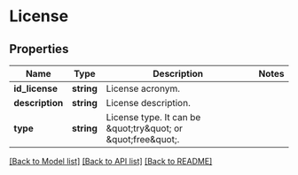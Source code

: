 # License

## Properties
Name | Type | Description | Notes
------------ | ------------- | ------------- | -------------
**id_license** | **string** | License acronym. | 
**description** | **string** | License description. | 
**type** | **string** | License type. It can be \&quot;try\&quot; or \&quot;free\&quot;. | 

[[Back to Model list]](../README.md#documentation-for-models) [[Back to API list]](../README.md#documentation-for-api-endpoints) [[Back to README]](../README.md)



